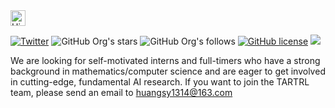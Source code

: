 <img height="25" src='https://qpluspicture.oss-cn-beijing.aliyuncs.com/6LjjQA/Hi.gif' alt='Hi' width="24"/>

[![Twitter](https://img.shields.io/twitter/url?style=social&url=https%3A%2F%2Ftwitter.com%2FTARTRL_Lab)](https://twitter.com/TARTRL_Lab)
![GitHub Org's stars](https://img.shields.io/github/stars/TARTRL?style=social)
![GitHub Org's follows](https://img.shields.io/github/followers/TARTRL?style=social)
[![GitHub license](https://img.shields.io/github/license/TARTRL/TARTRL)](https://github.com/TARTRL/TARTRL/blob/master/LICENSE)
![](https://komarev.com/ghpvc/?username=TARTRL&color=lightgrey&label=Views)

We are looking for self-motivated interns and full-timers who have a strong background in mathematics/computer science and are eager to get involved in cutting-edge, fundamental AI research. If you want to join the TARTRL team, please send an email to huangsy1314@163.com
